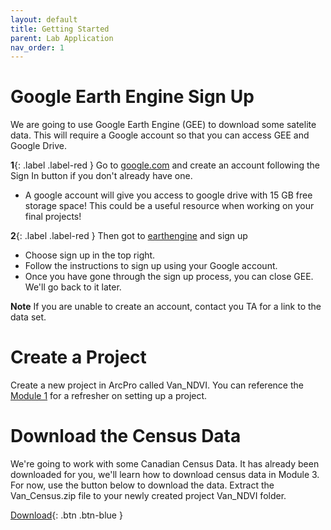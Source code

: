 ```yaml
---
layout: default
title: Getting Started
parent: Lab Application
nav_order: 1
---
```




# Google Earth Engine Sign Up

We are going to use Google Earth Engine (GEE) to download some satelite data.  This will require a Google account so that you can access GEE and Google Drive.  

**1**{: .label .label-red } Go to [google.com](https://www.google.com/) and create an account following the Sign In button if you don't already have one.

* A google account will give you access to google drive with 15 GB free storage space!  This could be a useful resource when working on your final projects!

**2**{: .label .label-red } Then got to [earthengine](https://earthengine.google.com/) and sign up

* Choose sign up in the top right.
* Follow the instructions to sign up using your Google account.  
* Once you have gone through the sign up process, you can close GEE.  We'll go back to it later.

**Note** If you are unable to create an account, contact you TA for a link to the data set.

# Create a Project

Create a new project in ArcPro called Van_NDVI.  You can reference the [Module 1](https://june-skeeter.github.io/Module1_GEOS270/docs/Application_Part3.html#setting-up-a-project) for a refresher on setting up a project.


# Download the Census Data

We're going to work with some Canadian Census Data.  It has already been downloaded for you, we'll learn how to download census data in Module 3.  For now, use the button below to download the data.  Extract the Van_Census.zip file to your newly created project Van_NDVI folder.


[Download](https://github.com/June-Skeeter/Module2_GEOS270/raw/main/data/Van_Census.zip){: .btn .btn-blue }



